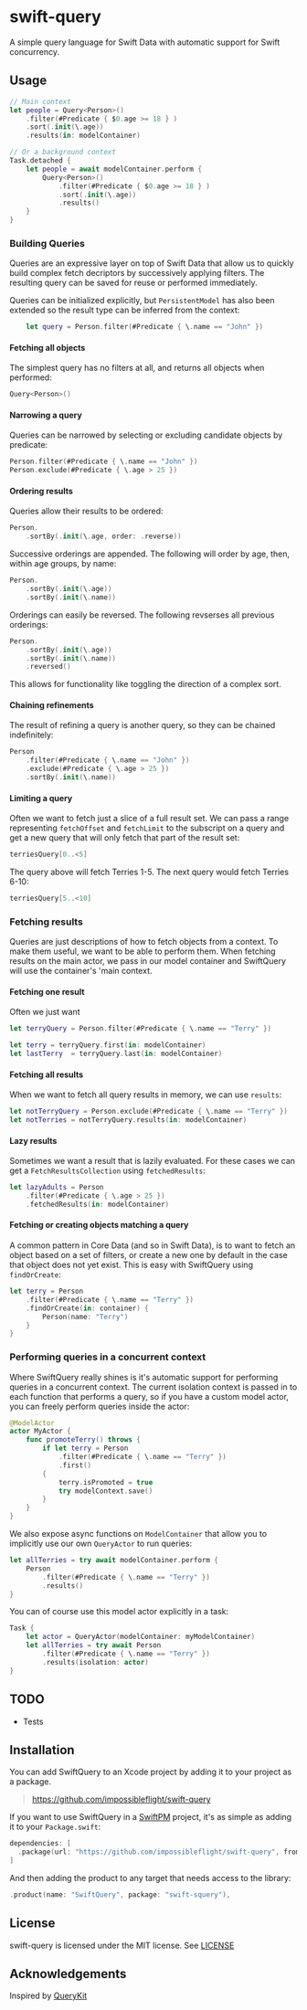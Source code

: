 # swift-query
A simple query language for Swift Data with automatic support for Swift concurrency.

## Usage

```swift
// Main context
let people = Query<Person>()
    .filter(#Predicate { $0.age >= 18 } )
    .sort(.init(\.age))
    .results(in: modelContainer)

// Or a background context
Task.detached {
    let people = await modelContainer.perform {
        Query<Person>()
            .filter(#Predicate { $0.age >= 18 } )
            .sort(.init(\.age))
            .results()
    }
}    
```

### Building Queries

Queries are an expressive layer on top of Swift Data that allow us to quickly build 
complex fetch decriptors by successively applying filters. The resulting query can 
be saved for reuse or performed immediately. 

Queries can be initialized explicitly, but `PersistentModel` has also been extended 
so the result type can be inferred from the context:

```swift    
    let query = Person.filter(#Predicate { \.name == "John" })
```

#### Fetching all objects

The simplest query has no filters at all, and returns all objects when performed:

```swift
Query<Person>()
``` 

#### Narrowing a query

Queries can be narrowed by selecting or excluding candidate objects by predicate:

```swift
Person.filter(#Predicate { \.name == "John" })
Person.exclude(#Predicate { \.age > 25 })
```

#### Ordering results

Queries allow their results to be ordered:

```swift
Person.
    .sortBy(.init(\.age, order: .reverse))
``` 

Successive orderings are appended. The following will order by age, then, within 
age groups, by name:

```swift
Person.
    .sortBy(.init(\.age))
    .sortBy(.init(\.name))
```

Orderings can easily be reversed. The following revserses all previous orderings:

```swift
Person.
    .sortBy(.init(\.age))
    .sortBy(.init(\.name))
    .reversed()
```

This allows for functionality like toggling the direction of a complex sort.

#### Chaining refinements

The result of refining a query is another query, so they can be chained indefinitely:

```swift
Person
    .filter(#Predicate { \.name == "John" })
    .exclude(#Predicate { \.age > 25 })
    .sortBy(.init(\.name))
```

#### Limiting a query

Often we want to fetch just a slice of a full result set. We can pass a range representing
`fetchOffset` and `fetchLimit` to the subscript on a query and get a new query that 
will only fetch that part of the result set:

```swift
terriesQuery[0..<5]
```

The query above will fetch Terries 1-5. The next query would fetch Terries 6-10:

```swift
terriesQuery[5..<10]
```

### Fetching results

Queries are just descriptions of how to fetch objects from a context. To make them 
useful, we want to be able to perform them. When fetching results on the main actor,
we pass in our model container and SwiftQuery will use the container's 'main context.

#### Fetching one result

Often we just want 
 
```swift
let terryQuery = Person.filter(#Predicate { \.name == "Terry" })

let terry = terryQuery.first(in: modelContainer)
let lastTerry  = terryQuery.last(in: modelContainer)
```

#### Fetching all results

When we want to fetch all query results in memory, we can use `results`:
 
```swift
let notTerryQuery = Person.exclude(#Predicate { \.name == "Terry" })
let notTerries = notTerryQuery.results(in: modelContainer)
```

#### Lazy results

Sometimes we want a result that is lazily evaluated. For these cases we can get a 
`FetchResultsCollection` using `fetchedResults`:

```swift
let lazyAdults = Person
    .filter(#Predicate { \.age > 25 })
    .fetchedResults(in: modelContainer)
```

#### Fetching or creating objects matching a query

A common pattern in Core Data (and so in Swift Data), is to want to fetch an object 
based on a set of filters, or create a new one by default in the case that object 
does not yet exist. This is easy with SwiftQuery using `findOrCreate`:

```swift
let terry = Person
    .filter(#Predicate { \.name == "Terry" })
    .findOrCreate(in: container) {
        Person(name: "Terry")
    }
}
```

### Performing queries in a concurrent context

Where SwiftQuery really shines is it's automatic support for performing queries
in a concurrent context. The current isolation context is passed in to each function
that performs a query, so if you have a custom model actor, you can freely perform
queries inside the actor:

```swift
@ModelActor
actor MyActor {
    func promoteTerry() throws {
        if let terry = Person
            .filter(#Predicate { \.name == "Terry" })
            .first() 
        {
            terry.isPromoted = true
            try modelContext.save()
        }
    }
}
```
We also expose async functions on `ModelContainer` that allow you to implicitly use our own
`QueryActor` to run queries:

```swift
let allTerries = try await modelContainer.perform {
    Person
        .filter(#Predicate { \.name == "Terry" })
        .results()
}
``` 

You can of course use this model actor explicitly in a task:

```swift
Task {
    let actor = QueryActor(modelContainer: myModelContainer)
    let allTerries = try await Person
        .filter(#Predicate { \.name == "Terry" })
        .results(isolation: actor)
}
```


## TODO
- Tests

## Installation

You can add SwiftQuery to an Xcode project by adding it to your project as a package.

> https://github.com/impossibleflight/swift-query

If you want to use SwiftQuery in a [SwiftPM](https://swift.org/package-manager/) project, it's as
simple as adding it to your `Package.swift`:

``` swift
dependencies: [
  .package(url: "https://github.com/impossibleflight/swift-query", from: "0.1.0")
]
```

And then adding the product to any target that needs access to the library:

```swift
.product(name: "SwiftQuery", package: "swift-squery"),
```

## License

swift-query is licensed under the MIT license. See [LICENSE](LICENSE)

## Acknowledgements

Inspired by [QueryKit](https://github.com/QueryKit/QueryKit)
